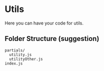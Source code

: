 # Utils
Here you can have your code for utils.

## Folder Structure (suggestion)
```
partials/
  utility.js
  utilityOther.js
index.js
```
